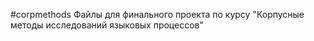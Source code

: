 #corpmethods
Файлы для финального проекта по курсу "Корпусные методы исследований языковых процессов"
